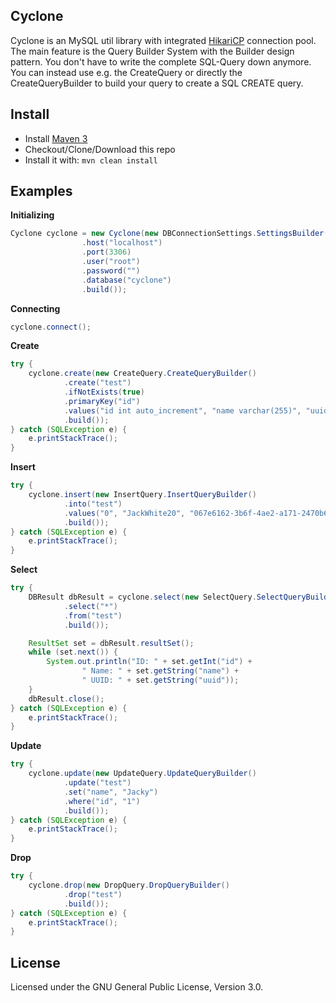 ## Cyclone
Cyclone is an MySQL util library with integrated [HikariCP](http://brettwooldridge.github.io/HikariCP/) connection pool.
The main feature is the Query Builder System with the Builder design pattern.
You don't have to write the complete SQL-Query down anymore. You can instead use e.g. the CreateQuery or directly the CreateQueryBuilder to build your query to create a SQL CREATE query. 

## Install
- Install [Maven 3](http://maven.apache.org/download.cgi)
- Checkout/Clone/Download this repo
- Install it with: ```mvn clean install```



## Examples

**Initializing**
```java
Cyclone cyclone = new Cyclone(new DBConnectionSettings.SettingsBuilder()
                .host("localhost")
                .port(3306)
                .user("root")
                .password("")
                .database("cyclone")
                .build());
```
**Connecting**
```java
cyclone.connect();
```
**Create**
```java
try {
    cyclone.create(new CreateQuery.CreateQueryBuilder()
            .create("test")
            .ifNotExists(true)
            .primaryKey("id")
            .values("id int auto_increment", "name varchar(255)", "uuid varchar(255)")
            .build());
} catch (SQLException e) {
    e.printStackTrace();
}
```
**Insert**
```java
try {
    cyclone.insert(new InsertQuery.InsertQueryBuilder()
            .into("test")
            .values("0", "JackWhite20", "067e6162-3b6f-4ae2-a171-2470b63dff00")
            .build());
} catch (SQLException e) {
    e.printStackTrace();
}
```
**Select**
```java
try {
    DBResult dbResult = cyclone.select(new SelectQuery.SelectQueryBuilder()
            .select("*")
            .from("test")
            .build());

    ResultSet set = dbResult.resultSet();
    while (set.next()) {
        System.out.println("ID: " + set.getInt("id") +
                " Name: " + set.getString("name") +
                " UUID: " + set.getString("uuid"));
    }
    dbResult.close();
} catch (SQLException e) {
    e.printStackTrace();
}
```
**Update**
```java
try {
    cyclone.update(new UpdateQuery.UpdateQueryBuilder()
            .update("test")
            .set("name", "Jacky")
            .where("id", "1")
            .build());
} catch (SQLException e) {
    e.printStackTrace();
}
```
**Drop**
```java
try {
    cyclone.drop(new DropQuery.DropQueryBuilder()
            .drop("test")
            .build());
} catch (SQLException e) {
    e.printStackTrace();
}
```
## License
Licensed under the GNU General Public License, Version 3.0.